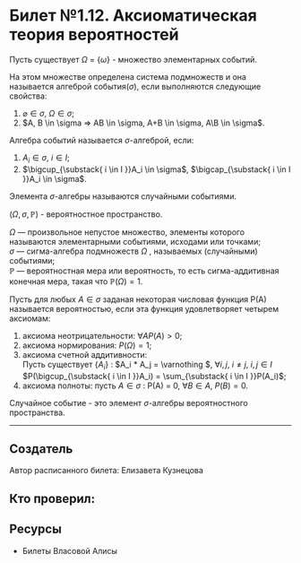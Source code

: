 # Билет №1.12. Аксиоматическая теория вероятностей

Пусть существует  $\Omega$ = {$\omega$} - множество элементарных событий.

На этом множестве определена система подмножеств и она называется алгеброй события($\sigma$), если выполняются следующие свойства:
  1. $\varnothing \in \sigma$, $\Omega \in \sigma$;
  2. $A, B \in \sigma => AB \in \sigma, A+B \in \sigma, A\B \in \sigma$.

Алгебра событий называется $\sigma$-алгеброй, если:
  1. ${A_i} \in \sigma$, $i \in I$;
  2. $\bigcup_{\substack{ i \in I }}A_i \in \sigma$, $\bigcap_{\substack{ i \in I }}A_i \in \sigma$.

Элемента $\sigma$-алгебры называются случайными событиями.

$(\Omega, \sigma,	{\displaystyle \mathbb {P}})$ - вероятностное пространство.

$\Omega$  — произвольное непустое множество, элементы которого называются элементарными событиями, исходами или точками;  
$\sigma$ — сигма-алгебра подмножеств ${\displaystyle \Omega }$ , называемых (случайными) событиями;  
${\displaystyle \mathbb {P} }$  — вероятностная мера или вероятность, то есть сигма-аддитивная конечная мера, такая что ${\displaystyle \mathbb {P} (\Omega )=1}$.

Пусть для любых $A \in \sigma$ заданая некоторая числовая функция P(A) называется вероятностью, если эта функция удовлетворяет четырем аксиомам:
  1. аксиома неотрицательности: $\forall A P(A) > 0$;
  2. аксиома нормирования: $P(\Omega) = 1$;
  3. аксиома счетной аддитивности:\
     Пусть существует  {$A_i$} : $A_i * A_j = \varnothing $, $\forall i,j$, $i \neq j$, $i,j \in I$\
     $P(\bigcup_{\substack{ i \in I }}A_i) = \sum_{\substack{ i \in I }}P(A_i)$;
  4. аксиома полноты: пусть $A \in \sigma$ : P(A) = 0, $\forall B \in A$, $P(B) = 0$.

Случайное событие - это элемент $\sigma$-алгебры вероятностного пространства.

---
## Создатель

Автор расписанного билета: Елизавета Кузнецова

Кто проверил:
- 

## Ресурсы
- Билеты Власовой Алисы
